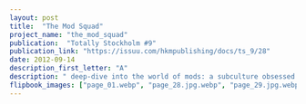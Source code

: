 ```yaml
---
layout: post
title:  "The Mod Squad"
project_name: "the_mod_squad"
publication:  "Totally Stockholm #9"
publication_link: "https://issuu.com/hkmpublishing/docs/ts_9/28"
date: 2012-09-14
description_first_letter: "A"
description: " deep-dive into the world of mods: a subculture obsessed with the style and sounds of the sixties. Scooters, soul music and some seriously smart attire, it’s all here. The mod squad of Stockholm with its wide age-range claims that the longevity and endless revival of the movement is due to its timeless appeal."
flipbook_images: ["page_01.webp", "page_28.jpg.webp", "page_29.jpg.webp", "page_30.jpg.webp", "page_31.jpg.webp", "page_32.jpg.webp", "page_33.jpg.webp"]
---
```

